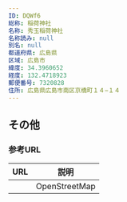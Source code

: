 ```yaml
---
ID: DQWf6
総称: 稲荷神社
名称: 秀玉稲荷神社
名称読み: null
別名: null
都道府県: 広島県
区域: 広島市
緯度: 34.3960652
経度: 132.4718923
郵便番号: 7320828
住所: 広島県広島市南区京橋町１４−１４
---
```


## その他

### 参考URL

| URL | 説明          |
| --- | ------------- |
|     | OpenStreetMap |
